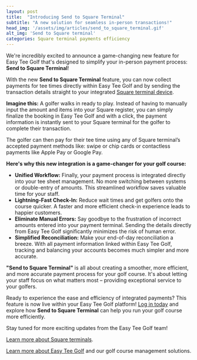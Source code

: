 ```yaml
---
layout: post
title:  "Introducing Send to Square Terminal"
subtitle: "A new solution for seamless in-person transactions!"
head_img: '/assets/img/articles/send_to_square_terminal.gif'
alt_img: 'Send to Square terminal'
categories: Square terminal payments efficiency 
---
```



We're incredibly excited to announce a game-changing new feature for Easy Tee Golf that's designed to simplify your in-person payment process: **Send to Square Terminal**\!

With the new **Send to Square Terminal** feature, you can now collect payments for tee times directly within Easy Tee Golf and by sending the transaction details straight to your integrated <a href="https://squareup.com/us/en/hardware/terminal?utm_source=easyteegolf.com" target="_blank">Square terminal device</a>.

**Imagine this:** A golfer walks in ready to play. Instead of having to manually input the amount and items into your Square register, you can simply finalize the booking in Easy Tee Golf and with a click, the payment information is instantly sent to your Square terminal for the golfer to complete their transaction.

The golfer can then pay for their tee time using any of Square terminal’s accepted payment methods like: swipe or chip cards or contactless payments like Apple Pay or Google Pay. 

**Here's why this new integration is a game-changer for your golf course:**

* **Unified Workflow:** Finally, your payment process is integrated directly into your tee sheet management. No more switching between systems or double-entry of amounts. This streamlined workflow saves valuable time for your staff.  
* **Lightning-Fast Check-In:** Reduce wait times and get golfers onto the course quicker. A faster and more efficient check-in experience leads to happier customers.  
* **Eliminate Manual Errors:** Say goodbye to the frustration of incorrect amounts entered into your payment terminal. Sending the details directly from Easy Tee Golf significantly minimizes the risk of human error.  
* **Simplified Reconciliation:** Make your end-of-day reconciliation a breeze. With all payment information linked within Easy Tee Golf, tracking and balancing your accounts becomes much simpler and more accurate.

**"Send to Square Terminal"** is all about creating a smoother, more efficient, and more accurate payment process for your golf course. It's about letting your staff focus on what matters most – providing exceptional service to your golfers.

Ready to experience the ease and efficiency of integrated payments? This feature is now live within your Easy Tee Golf platform\! <a href="https://easyteegolf.com/?utm_source=square_terminal_article" target="_blank">Log in today</a> and explore how **Send to Square Terminal** can help you run your golf course more efficiently.

Stay tuned for more exciting updates from the Easy Tee Golf team\!

<a href="https://squareup.com/us/en/hardware/terminal?utm_source=easyteegolf.com" target="_blank">Learn more about Square terminals</a>.

<a href="https://easyteegolf.com/?utm_source=square_terminal_article" target="_blank">Learn more about Easy Tee Golf</a> and our golf course management solutions.
